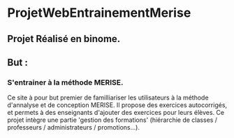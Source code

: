 # ProjetWebEntrainementMerise

## Projet Réalisé en binome.

## But :
### S'entrainer à la méthode MERISE.
Ce site à pour but premier de familliariser les utilisateurs à la méthode d'annalyse et de conception MERISE.
Il propose des exercices autocorrigés, et permets à des enseignants d'ajouter des exercices pour leurs élèves.
Ce projet intègre une partie 'gestion des formations' (hiérarchie de classes / professeurs / administrateurs / promotions...).
